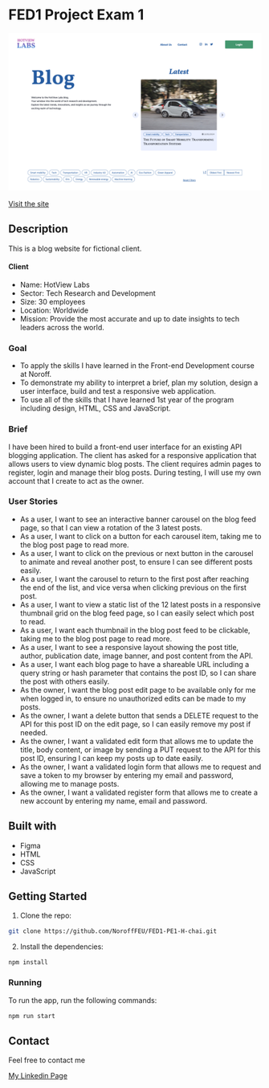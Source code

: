 # FED1 Project Exam 1

![Main visual image for the project 'HotView Labs'](images/README-image.png)

[Visit the site](https://norofffeu.github.io/FED1-PE1-H-chai/)

## Description

This is a blog website for fictional client.

#### Client

- Name: HotView Labs
- Sector: Tech Research and Development
- Size: 30 employees
- Location: Worldwide
- Mission: Provide the most accurate and up to date insights to tech leaders across the world.

### Goal

- To apply the skills I have learned in the Front-end Development course at Noroff.
- To demonstrate my ability to interpret a brief, plan my solution, design a user interface, build and test a responsive web application.
- To use all of the skills that I have learned 1st year of the program including design, HTML, CSS and JavaScript.

### Brief

I have been hired to build a front-end user interface for an existing API blogging application. The client has asked for a responsive application that allows users to view dynamic blog posts. The client requires admin pages to register, login and manage their blog posts. During testing, I will use my own account that I create to act as the owner.

### User Stories

- As a user, I want to see an interactive banner carousel on the blog feed page, so that I can view a rotation of the 3 latest posts.
- As a user, I want to click on a button for each carousel item, taking me to the blog post page to read more.
- As a user, I want to click on the previous or next button in the carousel to animate and reveal another post, to ensure I can see different posts easily.
- As a user, I want the carousel to return to the first post after reaching the end of the list, and vice versa when clicking previous on the first post.
- As a user, I want to view a static list of the 12 latest posts in a responsive thumbnail grid on the blog feed page, so I can easily select which post to read.
- As a user, I want each thumbnail in the blog post feed to be clickable, taking me to the blog post page to read more.
- As a user, I want to see a responsive layout showing the post title, author, publication date, image banner, and post content from the API.
- As a user, I want each blog page to have a shareable URL including a query string or hash parameter that contains the post ID, so I can share the post with others easily.
- As the owner, I want the blog post edit page to be available only for me when logged in, to ensure no unauthorized edits can be made to my posts.
- As the owner, I want a delete button that sends a DELETE request to the API for this post ID on the edit page, so I can easily remove my post if needed.
- As the owner, I want a validated edit form that allows me to update the title, body content, or image by sending a PUT request to the API for this post ID, ensuring I can keep my posts up to date easily.
- As the owner, I want a validated login form that allows me to request and save a token to my browser by entering my email and password, allowing me to manage posts.
- As the owner, I want a validated register form that allows me to create a new account by entering my name, email and password.

## Built with

- Figma
- HTML
- CSS
- JavaScript

## Getting Started

1. Clone the repo:

```bash
git clone https://github.com/NoroffFEU/FED1-PE1-H-chai.git
```

2. Install the dependencies:

```
npm install
```

### Running

To run the app, run the following commands:

```bash
npm run start
```

## Contact

Feel free to contact me

[My Linkedin Page](https://www.linkedin.com/in/hikari-%C3%B8verby-957493241)
